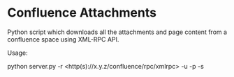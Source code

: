# Confluence Attachments

Python script which downloads all the attachments and page content from a confluence space using XML-RPC API.

Usage:

python server.py -r <http(s)://x.y.z/confluence/rpc/xmlrpc> -u <username> -p <password> -s <space>


